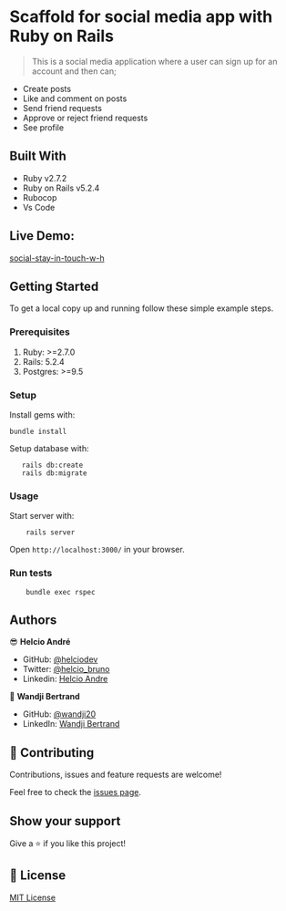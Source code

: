 # Scaffold for social media app with Ruby on Rails

> This is a social media application where a user can sign up for an account and then can;

- Create posts
- Like and comment on posts
- Send friend requests
- Approve or reject friend requests
- See profile

## Built With

- Ruby v2.7.2
- Ruby on Rails v5.2.4
- Rubocop
- Vs Code

## Live Demo:

[social-stay-in-touch-w-h](https://social-stay-in-touch-w-h.herokuapp.com/)


## Getting Started

To get a local copy up and running follow these simple example steps.

### Prerequisites

1. Ruby: >=2.7.0
2. Rails: 5.2.4
3. Postgres: >=9.5

### Setup

Install gems with:

```
bundle install
```

Setup database with:

```
   rails db:create
   rails db:migrate
```

### Usage

Start server with:

```
    rails server
```

Open `http://localhost:3000/` in your browser.

### Run tests

```
    bundle exec rspec
```

## Authors

😎 **Helcio André**

- GitHub: [@helciodev](https://github.com/helciodev)
- Twitter: [@helcio_bruno](https://twitter.com/helcio_bruno)
- Linkedin: [Helcio Andre](https://www.linkedin.com/in/helcio-andre/)

👤 **Wandji Bertrand**

- GitHub: [@wandji20](https://github.com/wandji20)
- LinkedIn: [Wandji Bertrand](https://www.linkedin.com/in/wandji-bertrand/)

## 🤝 Contributing

Contributions, issues and feature requests are welcome!

Feel free to check the [issues page](issues/).

## Show your support

Give a ⭐️ if you like this project!

## 📝 License

[MIT License](./LICENSE)
